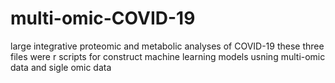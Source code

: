 # multi-omic-COVID-19
large integrative proteomic and metabolic analyses of COVID-19
these three files were r scripts for construct machine learning models usning multi-omic data and sigle omic data
